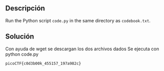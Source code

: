 ## Descripción
Run the Python script `code.py` in the same directory as `codebook.txt`.

## Solución
Con ayuda de wget se descargan los dos archivos dados
Se ejecuta con python code.py
```
picoCTF{c0d3b00k_455157_197a982c}
```
